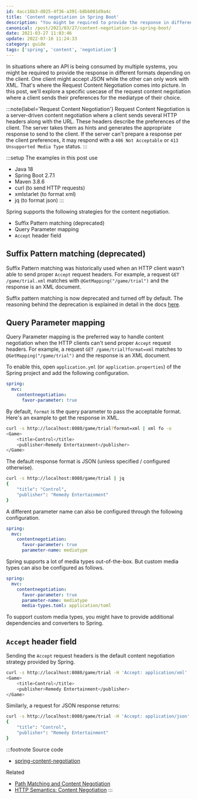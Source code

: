 ```yaml
---
id: 4acc16b3-d025-4f36-a391-b8bb081d9a4c
title: 'Content negotiation in Spring Boot'
description: "You might be required to provide the response in different formats depending on the client. One might accept JSON while the other can only work with XML. Learn how to handle this with Spring Boot."
canonical: /post/2021/03/27/content-negotiation-in-spring-boot/
date: 2021-03-27 11:03:46
update: 2022-07-16 11:24:33
category: guide
tags: ['spring', 'content', 'negotiation']
---
```


In situations where an API is being consumed by multiple systems, you might be required to provide the response in different formats depending on the client. One client might accept JSON while the other can only work with XML. That's where the Request Content Negotiation comes into picture. In this post, we'll explore a specific usecase of the request content negotiation where a client sends their preferences for the mediatype of their choice.

:::note{label='Request Content Negotiation'}
Request Content Negotiation is a server-driven content negotiation where a client sends several HTTP headers along with the URL. These headers describe the preferences of the client. The server takes them as hints and generates the appropriate response to send to the client. If the server can't prepare a response per the client preferences, it may respond with a `406 Not Acceptable` or `413 Unsupported Media Type` status.
:::

:::setup
The examples in this post use

- Java 18
- Spring Boot 2.7.1
- Maven 3.8.6
- curl (to send HTTP requests)
- xmlstarlet (to format xml)
- jq (to format json)
:::

Spring supports the following strategies for the content negotiation.

- Suffix Pattern matching (deprecated)
- Query Parameter mapping
- `Accept` header field

## Suffix Pattern matching (deprecated)

Suffix Pattern matching was historically used when an HTTP client wasn't able to send proper `Accept` request headers. For example, a request `GET /game/trial.xml` matches with `@GetMapping("/game/trial")` and the response is an XML document.

Suffix pattern matching is now deprecated and turned off by default. The reasoning behind the deprecation is explained in detail in the docs [here](https://docs.spring.io/spring-framework/docs/5.3.19/reference/html/web.html#mvc-ann-requestmapping-suffix-pattern-match).

## Query Parameter mapping

Query Parameter mapping is the preferred way to handle content negotiation when the HTTP clients can't send proper `Accept` request headers. For example, a request `GET /game/trial?format=xml` matches to `@GetMapping("/game/trial")` and the response is an XML document.

To enable this, open `application.yml` (or `application.properties`) of the Spring project and add the following configuration.

```yml
spring:
  mvc:
    contentnegotiation:
      favor-parameter: true
```

By default, `format` is the query parameter to pass the acceptable format. Here's an example to get the response in XML.

```sh prompt='1'
curl -s http://localhost:8080/game/trial?format=xml | xml fo -o
<Game>
	<title>Control</title>
	<publisher>Remedy Entertainment</publisher>
</Game>
```

The default response format is JSON (unless specified / configured otherwise).

```sh prompt='1'
curl -s http://localhost:8080/game/trial | jq
{
	"title": "Control",
	"publisher": "Remedy Entertainment"
}
```

A different parameter name can also be configured through the following configuration.

```yml
spring:
  mvc:
    contentnegotiation:
      favor-parameter: true
      parameter-name: mediatype
```

Spring supports a lot of media types out-of-the-box. But custom media types can also be configured as follows.

```yml
spring:
  mvc:
    contentnegotiation:
      favor-parameter: true
      parameter-name: mediatype
      media-types.toml: application/toml
```

To support custom media types, you might have to provide additional dependencies and converters to Spring.

## `Accept` header field

Sending the `Accept` request headers is the default content negotiation strategy provided by Spring.

```sh prompt='1'
curl -s http://localhost:8080/game/trial -H 'Accept: application/xml' | xml fo -o
<Game>
	<title>Control</title>
	<publisher>Remedy Entertainment</publisher>
</Game>
```

Similarly, a request for JSON response returns:

```sh prompt='1'
curl -s http://localhost:8080/game/trial -H 'Accept: application/json' | jq
{
	"title": "Control",
	"publisher": "Remedy Entertainment"
}
```

:::footnote
Source code
- [spring-content-negotiation](https://github.com/Microflash/guides/tree/main/spring/spring-content-negotiation)

Related
- [Path Matching and Content Negotiation](https://docs.spring.io/spring-boot/docs/current/reference/html/web.html#web.servlet.spring-mvc.content-negotiation)
- [HTTP Semantics: Content Negotiation](https://www.rfc-editor.org/rfc/rfc9110.html#name-content-negotiation)
:::
